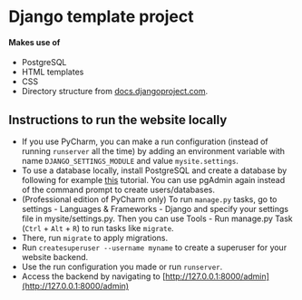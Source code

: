 # Django template project

#### Makes use of
* PostgreSQL
* HTML templates
* CSS
* Directory structure from [docs.djangoproject.com](https://docs.djangoproject.com/en/1.11/intro/tutorial01/).

## Instructions to run the website locally

* If you use PyCharm, you can make a run configuration (instead of running `runserver` all the time) by adding an environment variable with name `DJANGO_SETTINGS_MODULE` and value `mysite.settings`. 
* To use a database locally, install PostgreSQL and create a database by following for example [this](https://djangogirls.gitbooks.io/django-girls-tutorial-extensions/optional_postgresql_installation/) tutorial. You can use pgAdmin again instead of the command prompt to create users/databases.
* (Professional edition of PyCharm only) To run `manage.py` tasks, go to settings - Languages & Frameworks - Django and specify your settings file in mysite/settings.py. Then you can use Tools - Run manage.py Task (`Ctrl` + `Alt` + `R`) to run tasks like `migrate`.
* There, run `migrate` to apply migrations.
* Run `createsuperuser --username myname` to create a superuser for your website backend.
* Use the run configuration you made or run `runserver`.
* Access the backend by navigating to [http://127.0.0.1:8000/admin](http://127.0.0.1:8000/admin)